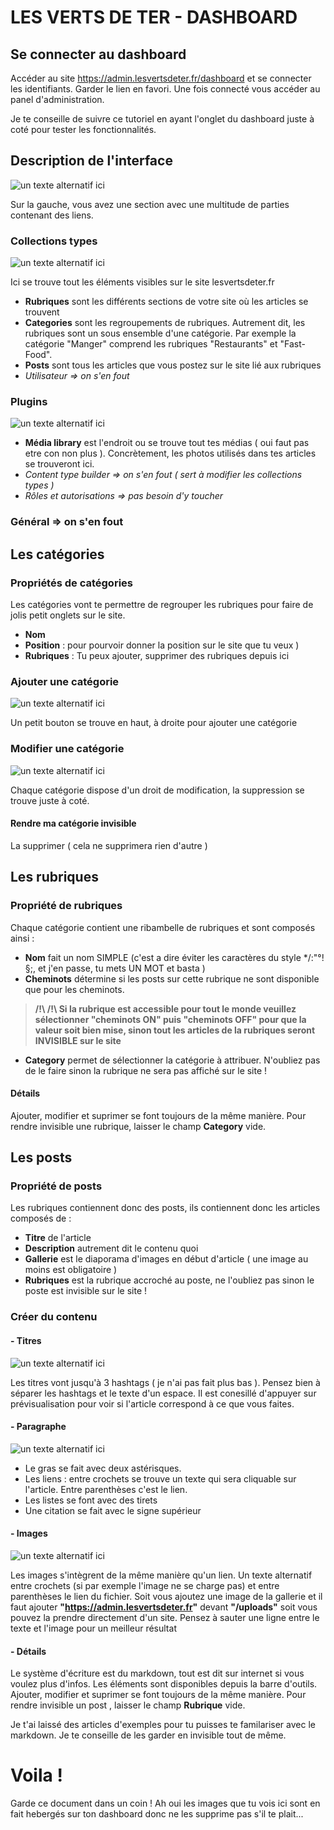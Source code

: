# LES VERTS DE TER - DASHBOARD

## Se connecter au dashboard

Accéder au site https://admin.lesvertsdeter.fr/dashboard et se connecter les identifiants. Garder le lien en favori. Une fois connecté vous accéder au panel d'administration.

Je te conseille de suivre ce tutoriel en ayant l'onglet du dashboard juste à coté pour tester les fonctionnalités.


## Description de l'interface

![un texte alternatif ici](https://admin.lesvertsdeter.fr/uploads/dashboard_42a44772d5.png)

Sur la gauche, vous avez une section avec une multitude de parties contenant des liens.

### Collections types

![un texte alternatif ici](https://admin.lesvertsdeter.fr/uploads/collectiontypes_c778629344.png)

Ici se trouve tout les éléments visibles sur le site lesvertsdeter.fr
- **Rubriques** sont les différents sections de votre site où les articles se trouvent
- **Categories** sont les regroupements de rubriques. Autrement dit, les rubriques sont un sous ensemble d'une catégorie. Par exemple la catégorie "Manger" comprend les rubriques "Restaurants" et "Fast-Food".
- **Posts** sont tous les articles que vous postez sur le site lié aux rubriques 
- *Utilisateur => on s'en fout*

### Plugins

![un texte alternatif ici](https://admin.lesvertsdeter.fr/uploads/medialibrary_6e8cee26ec.png)

- **Média library** est l'endroit ou se trouve tout tes médias ( oui faut pas etre con non plus ). Concrètement, les photos utilisés dans tes articles se trouveront ici.
- *Content type builder => on s'en fout ( sert à modifier les collections types )*
- *Rôles et autorisations => pas besoin d'y toucher*

### Général => on s'en fout


## Les catégories

### Propriétés de catégories 

Les catégories vont te permettre de regrouper les rubriques pour faire de jolis petit onglets sur le site.
- **Nom**
- **Position** : pour pourvoir donner la position sur le site que tu veux )
- **Rubriques** : Tu peux ajouter, supprimer des rubriques depuis ici

### Ajouter une catégorie

![un texte alternatif ici](https://admin.lesvertsdeter.fr/uploads/addcategory_3dc5b2bd2c.png)

Un petit bouton se trouve en haut, à droite pour ajouter une catégorie

### Modifier une catégorie

![un texte alternatif ici](https://admin.lesvertsdeter.fr/uploads/modifycategory_025a43ff3f.png)

Chaque catégorie dispose d'un droit de modification, la suppression se trouve juste à coté.

#### Rendre ma catégorie invisible
La supprimer ( cela ne supprimera rien d'autre )

## Les rubriques

### Propriété de rubriques

Chaque catégorie contient une ribambelle de rubriques et sont composés ainsi :
- **Nom** fait un nom SIMPLE (c'est a dire éviter les caractères du style */:"°!§;, et j'en passe, tu mets UN MOT et basta )
- **Cheminots** détermine si les posts sur cette rubrique ne sont disponible que pour les cheminots.
> **/!\ /!\ Si la rubrique est accessible pour tout le monde veuillez sélectionner "cheminots ON" puis "cheminots OFF" pour que la valeur soit bien mise, sinon tout les articles de la rubriques seront INVISIBLE sur le site**
- **Category** permet de sélectionner la catégorie à attribuer. N'oubliez pas de le faire sinon la rubrique ne sera pas affiché sur le site !

#### Détails
Ajouter,  modifier et suprimer se font toujours de la même manière. Pour rendre invisible une rubrique, laisser le champ **Category** vide.

## Les posts

### Propriété de posts

Les rubriques contiennent donc des posts, ils contiennent donc les articles composés de :
- **Titre** de l'article
- **Description** autrement dit le contenu quoi
- **Gallerie** est le diaporama d'images en début d'article ( une image au moins est obligatoire )
- **Rubriques** est la rubrique accroché au poste, ne l'oubliez pas sinon le poste est invisible sur le site !

### Créer du contenu 

#### - Titres

![un texte alternatif ici](https://admin.lesvertsdeter.fr/uploads/titres_143190deb8.png)

Les titres vont jusqu'à 3 hashtags ( je n'ai pas fait plus bas ). Pensez bien à séparer les hashtags et le texte d'un espace. Il est conesillé d'appuyer sur prévisualisation pour voir si l'article correspond à ce que vous faites.

#### - Paragraphe

![un texte alternatif ici](https://admin.lesvertsdeter.fr/uploads/paragraph_00a13b28ab.png)

- Le gras se fait avec deux astérisques.
- Les liens : entre crochets se trouve un texte qui sera cliquable sur l'article. Entre parenthèses c'est le lien.
- Les listes se font avec des tirets
- Une citation se fait avec le signe supérieur

#### - Images

![un texte alternatif ici](https://admin.lesvertsdeter.fr/uploads/images_3b080cd118.png)

Les images s'intègrent de la même manière qu'un lien. Un texte alternatif entre crochets (si par exemple l'image ne se charge pas) et entre parenthèses le lien du fichier.
Soit vous ajoutez une image de la gallerie et il faut ajouter **"https://admin.lesvertsdeter.fr"** devant **"/uploads"** soit vous pouvez la prendre directement d'un site.
Pensez à sauter une ligne entre le texte et l'image pour un meilleur résultat

#### - Détails

Le système d'écriture est du markdown, tout est dit sur internet si vous voulez plus d'infos.
Les éléments sont disponibles depuis la barre d'outils.
Ajouter,  modifier et suprimer se font toujours de la même manière. Pour rendre invisible un post , laisser le champ **Rubrique** vide.

Je t'ai laissé des articles d'exemples pour tu puisses te familariser avec le markdown. Je te conseille de les garder en invisible tout de même.


# Voila !
Garde ce document dans un coin !
Ah oui les images que tu vois ici sont en fait hebergés sur ton dashboard donc ne les supprime pas s'il te plait...
